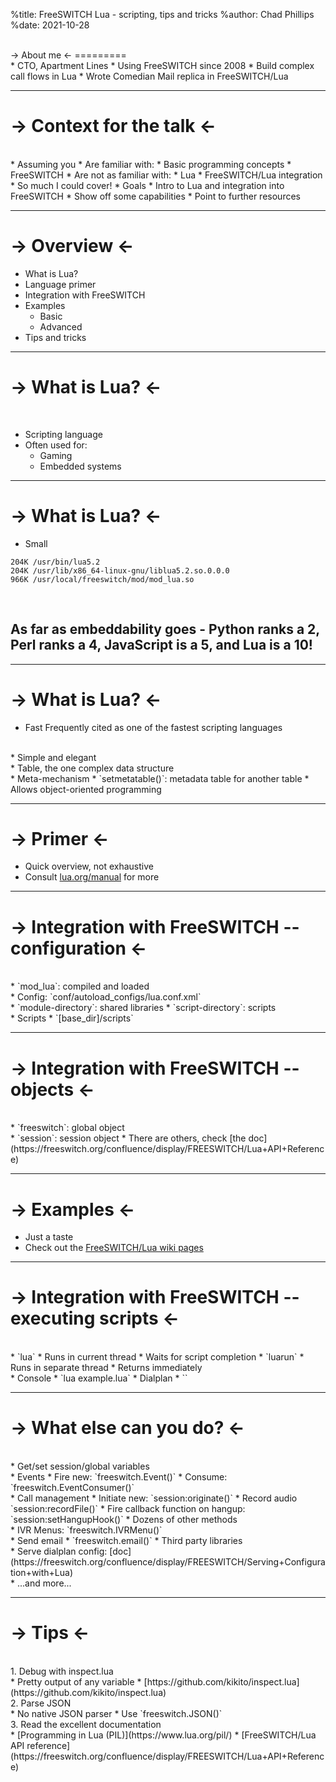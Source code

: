 %title: FreeSWITCH Lua - scripting, tips and tricks
%author: Chad Phillips
%date: 2021-10-28

<br>
-> About me <-
=========

<br>
* CTO, Apartment Lines
* Using FreeSWITCH since 2008
* Build complex call flows in Lua
* Wrote Comedian Mail replica in FreeSWITCH/Lua

----

-> Context for the talk <-
=========

<br>
* Assuming you
  * Are familiar with:
    * Basic programming concepts
    * FreeSWITCH
  * Are not as familiar with:
    * Lua
    * FreeSWITCH/Lua integration
<br>
* So much I could cover!
* Goals
  * Intro to Lua and integration into FreeSWITCH
  * Show off some capabilities
  * Point to further resources

----

-> Overview <-
=========

* What is Lua?
* Language primer
* Integration with FreeSWITCH
* Examples
  * Basic
  * Advanced
* Tips and tricks

----

-> What is Lua? <-
=========
<br>

* Scripting language
* Often used for:
  * Gaming
  * Embedded systems

----

-> What is Lua? <-
=========
* Small


```
204K /usr/bin/lua5.2
204K /usr/lib/x86_64-linux-gnu/liblua5.2.so.0.0.0
966K /usr/local/freeswitch/mod/mod_lua.so
```
<br>

## As far as embeddability goes - Python ranks a 2, Perl ranks a 4, JavaScript is a 5, and Lua is a 10!

----

-> What is Lua? <-
=========
* Fast
  Frequently cited as one of the fastest scripting languages
<br>
* Simple and elegant
<br>
  * Table, the one complex data structure
<br>
  * Meta-mechanism
    * `setmetatable()`: metadata table for another table
    * Allows object-oriented programming

----

-> Primer <-
=========

* Quick overview, not exhaustive
* Consult [lua.org/manual](https://www.lua.org/manual/) for more

----

-> Integration with FreeSWITCH -- configuration <-
=========

<br>
* `mod_lua`: compiled and loaded
<br>
* Config: `conf/autoload_configs/lua.conf.xml`
<br>
  * `module-directory`: shared libraries
  * `script-directory`: scripts
<br>
* Scripts
  * `[base_dir]/scripts`

----

-> Integration with FreeSWITCH -- objects <-
=========

<br>
* `freeswitch`: global object
<br>
* `session`: session object
* There are others, check [the doc](https://freeswitch.org/confluence/display/FREESWITCH/Lua+API+Reference)

----

-> Examples <-
=========

* Just a taste
* Check out the [FreeSWITCH/Lua wiki pages](https://freeswitch.org/confluence/display/FREESWITCH/mod_lua)

----

-> Integration with FreeSWITCH -- executing scripts <-
=========

<br>
* `lua`
  * Runs in current thread
  * Waits for script completion
* `luarun`
  * Runs in separate thread
  * Returns immediately
<br>
* Console
  * `lua example.lua`
* Dialplan
  * `<action application="lua" data="example.lua"/>`

----

-> What else can you do? <-
=========

<br>
* Get/set session/global variables
<br>
* Events
  * Fire new: `freeswitch.Event()`
  * Consume: `freeswitch.EventConsumer()`
<br>
* Call management
  * Initiate new: `session:originate()`
  * Record audio `session:recordFile()`
  * Fire callback function on hangup: `session:setHangupHook()`
  * Dozens of other methods
<br>
* IVR Menus: `freeswitch.IVRMenu()`
<br>
* Send email
  * `freeswitch.email()`
  * Third party libraries
<br>
* Serve dialplan config: [doc](https://freeswitch.org/confluence/display/FREESWITCH/Serving+Configuration+with+Lua)
<br>
* ...and more...

----

->  Tips <-
=========

<br>
1. Debug with inspect.lua
<br>
  * Pretty output of any variable
  * [https://github.com/kikito/inspect.lua](https://github.com/kikito/inspect.lua)
<br>
2. Parse JSON
<br>
  * No native JSON parser
  * Use `freeswitch.JSON()`
<br>
3. Read the excellent documentation
<br>
  * [Programming in Lua (PIL)](https://www.lua.org/pil/)
  * [FreeSWITCH/Lua API reference](https://freeswitch.org/confluence/display/FREESWITCH/Lua+API+Reference)
